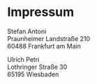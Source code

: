 <!-- 
.. title: Impressum
.. hidetitle: True
.. slug: impressum
.. date: 2014/04/28 12:37:22
.. tags: 
.. link: 
.. description: 
.. type: text
-->

# Impressum

Stefan Antoni  
Praunheimer Landstraße 210  
60488 Frankfurt am Main  
  
  
  
Ulrich Petri  
Lothringer Straße 30  
65195 Wiesbaden  
